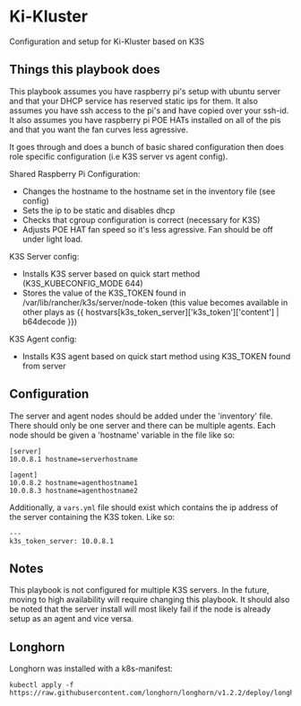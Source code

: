 # Ki-Kluster

Configuration and setup for Ki-Kluster based on K3S

## Things this playbook does

This playbook assumes you have raspberry pi's setup with ubuntu server and that your DHCP service has reserved static ips for them.
It also assumes you have ssh access to the pi's and have copied over your ssh-id. It also assumes you have raspberry pi POE HATs installed 
on all of the pis and that you want the fan curves less agressive. 

It goes through and does a bunch of basic shared configuration then does role specific configuration (i.e K3S server vs agent config).

Shared Raspberry Pi Configuration:
- Changes the hostname to the hostname set in the inventory file (see config)
- Sets the ip to be static and disables dhcp
- Checks that cgroup configuration is correct (necessary for K3S)
- Adjusts POE HAT fan speed so it's less agressive. Fan should be off under light load.


K3S Server config:
- Installs K3S server based on quick start method (K3S_KUBECONFIG_MODE 644)
- Stores the value of the K3S_TOKEN found in /var/lib/rancher/k3s/server/node-token 
(this value becomes available in other plays as {{ hostvars[k3s_token_server]['k3s_token']['content'] | b64decode }})

K3S Agent config:
- Installs K3S agent based on quick start method using K3S_TOKEN found from server

## Configuration

The server and agent nodes should be added under the 'inventory' file. There should only be one server and there can be multiple agents. Each node should be 
given a 'hostname' variable in the file like so:

    [server]
    10.0.8.1 hostname=serverhostname

    [agent]
    10.0.8.2 hostname=agenthostname1
    10.0.8.3 hostname=agenthostname2

Additionally, a `vars.yml` file should exist which contains the ip address of the server containing the K3S token. Like so:

    ---
    k3s_token_server: 10.0.8.1 

## Notes

This playbook is not configured for multiple K3S servers. In the future, moving to high availability will require changing this playbook. 
It should also be noted that the server install will most likely fail if the node is already setup as an agent and vice versa.


## Longhorn

Longhorn was installed with a k8s-manifest:

    kubectl apply -f https://raw.githubusercontent.com/longhorn/longhorn/v1.2.2/deploy/longhorn.yaml
